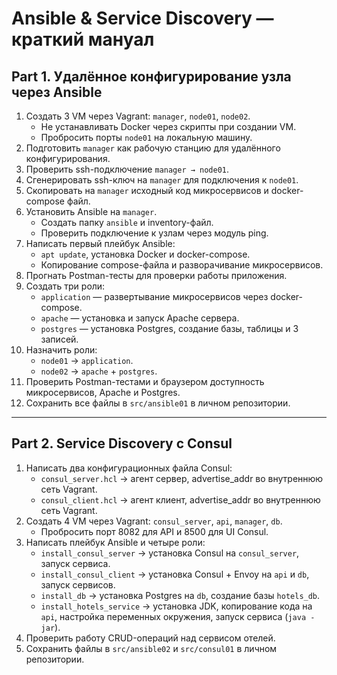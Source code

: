 # Ansible & Service Discovery — краткий мануал

## Part 1. Удалённое конфигурирование узла через Ansible

1. Создать 3 VM через Vagrant: `manager`, `node01`, `node02`.
   - Не устанавливать Docker через скрипты при создании VM.
   - Пробросить порты `node01` на локальную машину.
2. Подготовить `manager` как рабочую станцию для удалённого конфигурирования.
3. Проверить ssh-подключение `manager → node01`.
4. Сгенерировать ssh-ключ на `manager` для подключения к `node01`.
5. Скопировать на `manager` исходный код микросервисов и docker-compose файл.
6. Установить Ansible на `manager`.
   - Создать папку `ansible` и inventory-файл.
   - Проверить подключение к узлам через модуль ping.
7. Написать первый плейбук Ansible:
   - `apt update`, установка Docker и docker-compose.
   - Копирование compose-файла и разворачивание микросервисов.
8. Прогнать Postman-тесты для проверки работы приложения.
9. Создать три роли:
   - `application` — развертывание микросервисов через docker-compose.
   - `apache` — установка и запуск Apache сервера.
   - `postgres` — установка Postgres, создание базы, таблицы и 3 записей.
10. Назначить роли:
    - `node01` → `application`.
    - `node02` → `apache` + `postgres`.
11. Проверить Postman-тестами и браузером доступность микросервисов, Apache и Postgres.
12. Сохранить все файлы в `src/ansible01` в личном репозитории.

---

## Part 2. Service Discovery с Consul

1. Написать два конфигурационных файла Consul:
   - `consul_server.hcl` → агент сервер, advertise_addr во внутреннюю сеть Vagrant.
   - `consul_client.hcl` → агент клиент, advertise_addr во внутреннюю сеть Vagrant.
2. Создать 4 VM через Vagrant: `consul_server`, `api`, `manager`, `db`.
   - Пробросить порт 8082 для API и 8500 для UI Consul.
3. Написать плейбук Ansible и четыре роли:
   - `install_consul_server` → установка Consul на `consul_server`, запуск сервиса.
   - `install_consul_client` → установка Consul + Envoy на `api` и `db`, запуск сервисов.
   - `install_db` → установка Postgres на `db`, создание базы `hotels_db`.
   - `install_hotels_service` → установка JDK, копирование кода на `api`, настройка переменных окружения, запуск сервиса (`java -jar`).
4. Проверить работу CRUD-операций над сервисом отелей.
5. Сохранить файлы в `src/ansible02` и `src/consul01` в личном репозитории.

